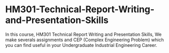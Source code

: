 # HM301-Technical-Report-Writing-and-Presentation-Skills
In this course, HM301 Technical Report Writing and Presentation Skills, We make severals assignments and CEP (Complex Engineering Problem) which you can find useful in your Undergraduate Industrial Engineering Career.
